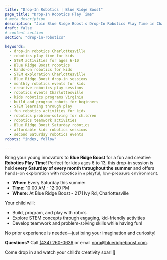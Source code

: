 ```yaml
---
title: "Drop-In Robotics | Blue Ridge Boost"
page_title: "Drop-In Robotics Play Time"
# meta description
description: "Join Blue Ridge Boost's Drop-In Robotics Play Time in Charlottesville, VA! Perfect for kids ages 6-10 to build, program, and play with robots. Held every second Saturday of the month from 10:00 AM to 12:00 PM. No experience needed—just $49.99 per session!"
draft: false
# content section
section: "drop-in-robotics"

keywords:
  - drop-in robotics Charlottesville
  - robotics play time for kids
  - STEM activities for ages 6-10
  - Blue Ridge Boost robotics
  - hands-on robotics for kids
  - STEM exploration Charlottesville
  - Blue Ridge Boost drop-in sessions
  - monthly robotics events for kids
  - creative robotics play sessions
  - robotics events Charlottesville
  - kids robotics programs Virginia
  - build and program robots for beginners
  - STEM learning through play
  - fun robotics activities for kids
  - robotics problem-solving for children
  - robotics teamwork activities
  - Blue Ridge Boost Saturday robotics
  - affordable kids robotics sessions
  - second Saturday robotics events
robots: "index, follow"

---
```


<div class="event-details">
  <p>
    Bring your young innovators to <strong>Blue Ridge Boost</strong> for a fun and creative
    <strong>Robotics Play Time</strong>! Perfect for kids ages 6 to 13, this drop-in session is held
    <strong>every Saturday of every month throughout the summer</strong> and offers hands-on exploration with
    robotics in a playful, low-pressure environment.
  </p>
  <ul>
    <li><strong>When:</strong> Every Saturday this summer</li>
    <li><strong>Time:</strong> 10:00 AM - 12:00 PM</li>
    <li><strong>Where:</strong> At Blue Ridge Boost - 2171 Ivy Rd, Charlottesville</li>
  </ul>
  <p>Your child will:</p>
  <ul>
    <li>Build, program, and play with robots</li>
    <li>Explore STEM concepts through engaging, kid-friendly activities</li>
    <li>Develop teamwork and problem-solving skills while having fun!</li>
  </ul>
  <p>
    No prior experience is needed—just bring your imagination and curiosity!
  </p>
  <!-- <p><strong>Cost:</strong> $49.99</p> -->
  <p>
    <strong>Questions?</strong> Call <a href="tel:4342600636">(434) 260-0636</a> or email
    <a href="mailto:nora@blueridgeboost.com">nora@blueridgeboost.com</a>.
  </p>
  <p>
    Come drop in and watch your child’s creativity soar! 🚀
  </p>
</div>

<div class="container">
    <div>
        <script data-cfasync="false" type="text/javascript" src="https://app.ecwid.com/script.js?106136041&data_platform=code"
        charset="utf-8"></script><script type="text/javascript">
        xProductBrowser("views=grid(20,5) list(60) table(60)","categoryView=grid","id=my-store-106136041", 
        "defaultCategoryId=181939501");</script>
    </div>
</div>
